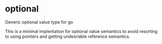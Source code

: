 # optional
Generic optional value type for go

This is a minimal implentation for optional value semantics to avoid resorting to using pointers and getting undesriable reference semantics.
